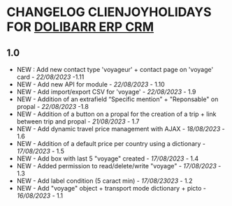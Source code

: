 # CHANGELOG CLIENJOYHOLIDAYS FOR [DOLIBARR ERP CRM](https://www.dolibarr.org)

## 1.0

- NEW : Add new contact type 'voyageur' + contact page on 'voyage' card - *22/08/2023* -1.11
- NEW - Add new API for module - *22/08/2023* - 1.10
- NEW - Add import/export CSV for 'voyage' - *22/08/2023* - 1.9
- NEW - Addition of an extrafield “Specific mention” + "Reponsable" on propal - *22/08/2023* -1.8
- NEW - Addition of a button on a propal for the creation of a trip + link between trip and propal - *21/08/2023* - 1.7
- NEW - Add dynamic travel price management with AJAX - *18/08/2023* - 1.6
- NEW - Addition of a default price per country using a dictionary - *17/08/2023* - 1.5
- NEW - Add box with last 5 "voyage" created - *17/08/2023* - 1.4
- NEW - Added permission to read/delete/write "voyage" - *17/08/2023* - 1.3
- NEW - Add label condition (5 caract min) - *17/08/23023* - 1.2 
- NEW - Add "voyage" object + transport mode dictionary + picto - *16/08/2023* - 1.1
